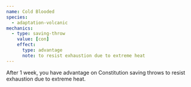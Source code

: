 ```yaml
---
name: Cold Blooded
species:
  - adaptation-volcanic
mechanics:
  - type: saving-throw
    value: [con]
    effect:
      type: advantage
      note: to resist exhaustion due to extreme heat
---
```

After 1 week, you have advantage on Constitution saving throws to resist exhaustion due to extreme heat.
